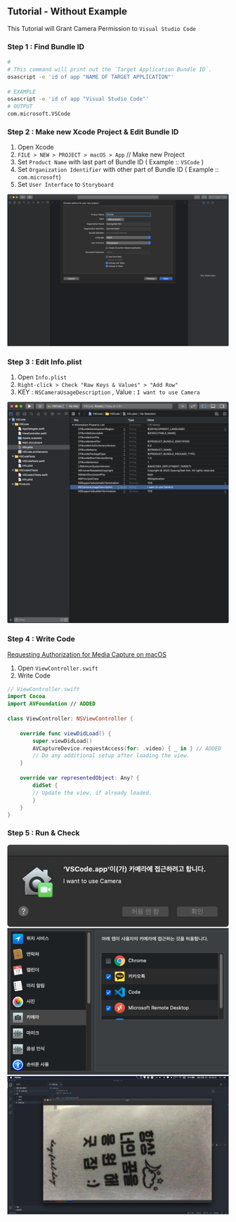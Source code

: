 
## Tutorial - Without Example
This Tutorial will Grant Camera Permission to `Visual Studio Code`
### Step 1 : Find Bundle ID
```bash
# 
# This command will print out the `Target Application Bundle ID`.
osascript -e 'id of app "NAME OF TARGET APPLICATION"'

# EXAMPLE
osascript -e 'id of app "Visual Studio Code"'
# OUTPUT
com.microsoft.VSCode
```

### Step 2 : Make new Xcode Project & Edit Bundle ID
1. Open Xcode
2. `FILE > NEW > PROJECT > macOS > App` // Make new Project
3. Set `Product Name` with last part of Bundle ID ( Example :: `VSCode` )
4. Set `Organization Identifier` with other part of Bundle ID ( Example :: `com.microsoft`)
5. Set `User Interface` to `Storyboard`

![](pics/2-1.png)


### Step 3 : Edit Info.plist
1. Open `Info.plist`
2. `Right-click > Check "Raw Keys & Values" > "Add Row"`
3. KEY : `NSCameraUsageDescription` , Value : `I want to use Camera`

![](pics/2-2.png)

### Step 4 : Write Code
[Requesting Authorization for Media Capture on macOS](https://developer.apple.com/documentation/avfoundation/cameras_and_media_capture/requesting_authorization_for_media_capture_on_macos)
1. Open `ViewController.swift`
2. Write Code

```swift
// ViewController.swift
import Cocoa
import AVFoundation // ADDED

class ViewController: NSViewController {

    override func viewDidLoad() {
        super.viewDidLoad()
        AVCaptureDevice.requestAccess(for: .video) { _ in } // ADDED
        // Do any additional setup after loading the view.
    }

    override var representedObject: Any? {
        didSet {
        // Update the view, if already loaded.
        }
    }
}
```

### Step 5 : Run & Check
![](pics/2-3.png)
![](pics/2-4.png)
![](pics/2-5.png)